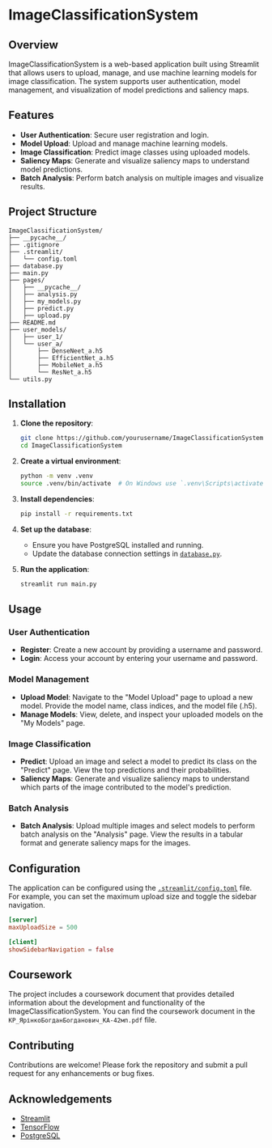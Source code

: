# ImageClassificationSystem

## Overview

ImageClassificationSystem is a web-based application built using Streamlit that allows users to upload, manage, and use machine learning models for image classification. The system supports user authentication, model management, and visualization of model predictions and saliency maps.

## Features

- **User Authentication**: Secure user registration and login.
- **Model Upload**: Upload and manage machine learning models.
- **Image Classification**: Predict image classes using uploaded models.
- **Saliency Maps**: Generate and visualize saliency maps to understand model predictions.
- **Batch Analysis**: Perform batch analysis on multiple images and visualize results.

## Project Structure

```
ImageClassificationSystem/
├── __pycache__/
├── .gitignore
├── .streamlit/
│   └── config.toml
├── database.py
├── main.py
├── pages/
│   ├── __pycache__/
│   ├── analysis.py
│   ├── my_models.py
│   ├── predict.py
│   ├── upload.py
├── README.md
├── user_models/
│   ├── user_1/
│   └── user_a/
│       ├── DenseNeet_a.h5
│       ├── EfficientNet_a.h5
│       ├── MobileNet_a.h5
│       └── ResNet_a.h5
└── utils.py
```

## Installation

1. **Clone the repository**:
    ```sh
    git clone https://github.com/yourusername/ImageClassificationSystem.git
    cd ImageClassificationSystem
    ```

2. **Create a virtual environment**:
    ```sh
    python -m venv .venv
    source .venv/bin/activate  # On Windows use `.venv\Scripts\activate`
    ```

3. **Install dependencies**:
    ```sh
    pip install -r requirements.txt
    ```

4. **Set up the database**:
    - Ensure you have PostgreSQL installed and running.
    - Update the database connection settings in [`database.py`](database.py).

5. **Run the application**:
    ```sh
    streamlit run main.py
    ```

## Usage

### User Authentication

- **Register**: Create a new account by providing a username and password.
- **Login**: Access your account by entering your username and password.

### Model Management

- **Upload Model**: Navigate to the "Model Upload" page to upload a new model. Provide the model name, class indices, and the model file (.h5).
- **Manage Models**: View, delete, and inspect your uploaded models on the "My Models" page.

### Image Classification

- **Predict**: Upload an image and select a model to predict its class on the "Predict" page. View the top predictions and their probabilities.
- **Saliency Maps**: Generate and visualize saliency maps to understand which parts of the image contributed to the model's prediction.

### Batch Analysis

- **Batch Analysis**: Upload multiple images and select models to perform batch analysis on the "Analysis" page. View the results in a tabular format and generate saliency maps for the images.

## Configuration

The application can be configured using the [`.streamlit/config.toml`](.streamlit/config.toml) file. For example, you can set the maximum upload size and toggle the sidebar navigation.

```toml
[server]
maxUploadSize = 500

[client]
showSidebarNavigation = false
```

## Coursework

The project includes a coursework document that provides detailed information about the development and functionality of the ImageClassificationSystem. You can find the coursework document in the `КР_ЯрінкоБогданБогданович_КА-42мп.pdf` file.


## Contributing

Contributions are welcome! Please fork the repository and submit a pull request for any enhancements or bug fixes.


## Acknowledgements

- [Streamlit](https://streamlit.io/)
- [TensorFlow](https://www.tensorflow.org/)
- [PostgreSQL](https://www.postgresql.org/)
